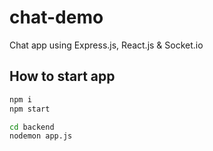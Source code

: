 # chat-demo
Chat app using Express.js, React.js &amp; Socket.io

## How to start app

```sh
npm i
npm start
```

```sh
cd backend
nodemon app.js
```
